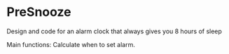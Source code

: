 # PreSnooze
Design and code for an alarm clock that always gives you 8 hours of sleep

Main functions: 
Calculate when to set alarm. 

